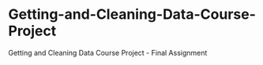 # Getting-and-Cleaning-Data-Course-Project
Getting and Cleaning Data Course Project - Final Assignment
